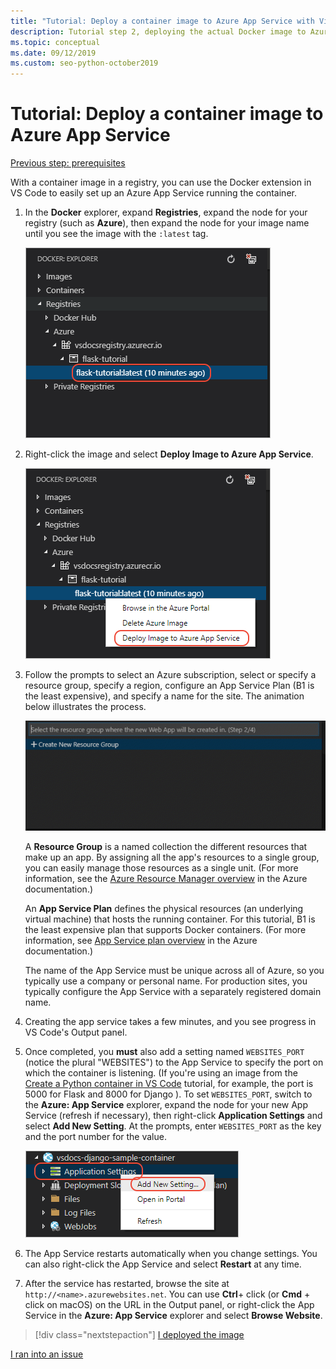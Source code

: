 ```yaml
---
title: "Tutorial: Deploy a container image to Azure App Service with Visual Studio Code"
description: Tutorial step 2, deploying the actual Docker image to Azure App Service from a container registry.
ms.topic: conceptual
ms.date: 09/12/2019
ms.custom: seo-python-october2019
---
```


# Tutorial: Deploy a container image to Azure App Service

[Previous step: prerequisites](tutorial-deploy-containers-01.md)

With a container image in a registry, you can use the Docker extension in VS Code to easily set up an Azure App Service running the container.

1. In the **Docker** explorer, expand **Registries**, expand the node for your registry (such as **Azure**), then expand the node for your image name until you see the image with the `:latest` tag.

    ![Locate an image in the Docker explorer](media/deploy-containers/find-image-to-deploy-in-docker-explorer.png)

1. Right-click the image and select **Deploy Image to Azure App Service**.

    ![Select the Deploy Image to Azure App Service menu item](media/deploy-containers/deploy-image-to-azure-app-service-with-docker-explorer.png)

1. Follow the prompts to select an Azure subscription, select or specify a resource group, specify a region, configure an App Service Plan (B1 is the least expensive), and specify a name for the site. The animation below illustrates the process.

    ![Create and Deploy image to Azure App Service](media/deploy-containers/deploy-image-to-azure-app-service.gif)

    A **Resource Group** is a named collection the different resources that make up an app. By assigning all the app's resources to a single group, you can easily manage those resources as a single unit. (For more information, see the [Azure Resource Manager overview](https://docs.microsoft.com/azure/azure-resource-manager/resource-group-overview) in the Azure documentation.)

    An **App Service Plan** defines the physical resources (an underlying virtual machine) that hosts the running container. For this tutorial, B1 is the least expensive plan that supports Docker containers. (For more information, see [App Service plan overview](https://docs.microsoft.com/azure/app-service/azure-web-sites-web-hosting-plans-in-depth-overview) in the Azure documentation.)

    The name of the App Service must be unique across all of Azure, so you typically use a company or personal name. For production sites, you typically configure the App Service with a separately registered domain name.

1. Creating the app service takes a few minutes, and you see progress in VS Code's Output panel.

1. Once completed, you **must** also add a setting named `WEBSITES_PORT` (notice the plural "WEBSITES") to the App Service to specify the port on which the container is listening. (If you're using an image from the [Create a Python container in VS Code](https://code.visualstudio.com/docs/python/tutorial-create-containers) tutorial, for example, the port is 5000 for Flask and 8000 for Django ). To set `WEBSITES_PORT`, switch to the **Azure: App Service** explorer, expand the node for your new App Service (refresh if necessary), then right-click **Application Settings** and select **Add New Setting**. At the prompts, enter `WEBSITES_PORT` as the key and the port number for the value.

    ![Add New Setting to an App Service that species a port](media/deploy-containers/add-new-setting-in-app-service-settings-explorer.png)

1. The App Service restarts automatically when you change settings. You can also right-click the App Service and select **Restart** at any time.

1. After the service has restarted, browse the site at `http://<name>.azurewebsites.net`. You can use **Ctrl**+ click (or **Cmd** + click on macOS) on the URL in the Output panel, or right-click the App Service in the **Azure: App Service** explorer and select **Browse Website**.

> [!div class="nextstepaction"]
> [I deployed the image](tutorial-deploy-containers-03.md)

[I ran into an issue](https://www.research.net/r/PWZWZ52?tutorial=vscode-appservice-containers&step=02-deploy-container)
